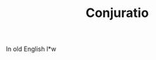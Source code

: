 ---
title: Conjuratio
letter: C
permalink: "/definitions/bld-conjuratio.html"
body: In old English l*w
published_at: '2018-07-07'
source: Black's Law Dictionary 2nd Ed (1910)
layout: post
---